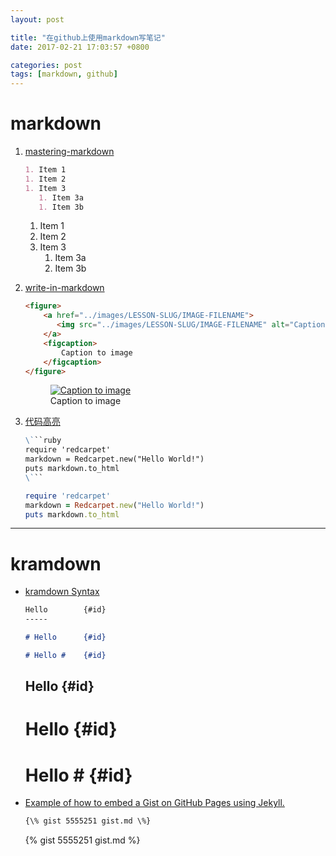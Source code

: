 ```yaml
---
layout: post

title: "在github上使用markdown写笔记"
date: 2017-02-21 17:03:57 +0800

categories: post
tags: [markdown, github]
---
```

# markdown

1. [mastering-markdown](https://guides.github.com/features/mastering-markdown/)

    ```markdown
    1. Item 1
    1. Item 2
    1. Item 3
       1. Item 3a
       1. Item 3b
    ```
    1. Item 1
    1. Item 2
    1. Item 3
       1. Item 3a
       1. Item 3b

1. [write-in-markdown](http://programminghistorian.org/new-lesson-workflow#write-in-markdown)

    ```markdown
    <figure>
        <a href="../images/LESSON-SLUG/IMAGE-FILENAME">
           <img src="../images/LESSON-SLUG/IMAGE-FILENAME" alt="Caption to image">
        </a>
        <figcaption>
            Caption to image
        </figcaption>
    </figure>
    ```
    <figure>
        <a href="{{ site.url }}/assets/images/201702/14-02.png">
           <img src="{{ site.url }}/assets/images/201702/14-02.png" alt="Caption to image">
        </a>
        <figcaption>
            Caption to image
        </figcaption>
    </figure>

1. [代码高亮](https://help.github.com/articles/creating-and-highlighting-code-blocks/)

    ```markdown
    \```ruby
    require 'redcarpet'
    markdown = Redcarpet.new("Hello World!")
    puts markdown.to_html
    \```
    ```

    ```ruby
    require 'redcarpet'
    markdown = Redcarpet.new("Hello World!")
    puts markdown.to_html
    ```

---
# kramdown

- [kramdown Syntax](https://kramdown.gettalong.org/syntax.html)

    ```markdown
    Hello        {#id}
    -----

    # Hello      {#id}

    # Hello #    {#id}
    ```

    Hello        {#id}
    -----

    # Hello      {#id}

    # Hello #    {#id}

- [Example of how to embed a Gist on GitHub Pages using Jekyll.](https://gist.github.com/benbalter/5555251)

    ```markdown
    {\% gist 5555251 gist.md \%}
    ```

    {% gist 5555251 gist.md %}
